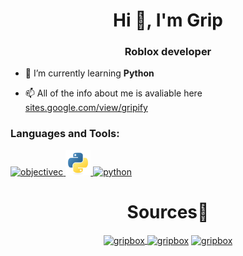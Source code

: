 <h1 align="center">Hi 👋, I'm Grip</h1>
<h3 align="center">Roblox developer</h3>

- 🌱 I’m currently learning **Python**

- 📫 All of the info about me is avaliable here [sites.google.com/view/gripify](https://sites.google.com/view/gripify/me)


<h3 align="left">Languages and Tools:</h3>
<p align="left"> <a href="https://roblox.com/create" target="_blank" rel="noreferrer"> <img src="https://img.icons8.com/color/256/roblox-studio.png" alt="objectivec" width="40" height="40"/> </a> <a href="https://www.python.org" target="_blank" rel="noreferrer"> <img src="https://raw.githubusercontent.com/devicons/devicon/master/icons/python/python-original.svg" alt="python" width="40" height="40"/> </a>
 <a href="https://www.lua.org/" target="_blank" rel="noreferrer"> <img src="https://upload.wikimedia.org/wikipedia/commons/thumb/c/cf/Lua-Logo.svg/1200px-Lua-Logo.svg.png" alt="python" width="40" height="40"/> </a> </p>




<h1 align="center">Sources🔗</h1>
<p align="center"> <a href="https://github.com/gripbox/gripify/tree/main/scripts"> <img align="center" src="https://lh3.googleusercontent.com/fife/AMPSemfLMMWl8uCUuY6AjEkRsIS6DL8WR_biPkTtKdOEG7wxWeyXN3BoGn1CPvhHq1tiy5jJPmLy1lwfhY3WYEPDkxNpbSSBisYz5rrf5DYbeGzlL6yL7LSKkJ6OvNasuv2wS2kFft9K0QLoSFAVC5ZHCH0kJaCSrjpe_7gTlPr_8bJ5qEI1AygPkr4AsUSF24Awqvw8njDe_nB2v13HxIonT9A2a4j-CRbQrClmvmUacBLY7VjiaC-7VaI7XGdIVK2Aec9s7q0rR97Np13jKtUeq1jAYj0PDeAvz3zzZmLfHyn6llPQi-haJIIUP1MCaP3N8X5zM-d7jnobuiJCIs-yb7M5iFcS0ZZYIEFa1EzsptFH97kbl68cpQyBMVDMQ_3VQUxnbtQOfnIcG7TP6RCvcLjrL94a9hP5kP0ndfqSpNZvgkdFtzW453NvhDGf93ch4YT5R7tDHRrT6ZyJT-0nEttn1LhuSz-LJ59WUZmNSAGSTQbVv35LoGhRC7QfTy157P8LF5vpu00qQaoksKuDGsGkmywcp1kVjbNGNtx99FEFUAEzUhwMoCkbjqurg1xKXuvwzCW3pDfu5wKFa_ljH5UoUof_rZGADFnsdqk3p0mewN0ln6SF-E39VGw2IhynNlqN7iNu6Ti8KQAAN2MxbduYYQmzPqN0YOxFwNRKKzbjheckDTeMMzgfX_FZpUOC05HCZrB7GEeOGYqPTCfXKv7STZn1ZKyCEhfurw54ru6gmXg5Ljns51cV9hT9sHrts84gPozwdWOcrbRrX18G8ZrGzeT9yIPpJ8-zYlIrjrYtmOsEismpHqKFSP_pw_yP3CoaInQGB7rOJLMclTivnMBZBiQqOS27jZdRWcievKlh3zBCfc-ULX07W4ANFqwHuXAW4fDPTpbiLeUscjBEY5NKuefNPmZ1OabeKY_Q8nPEQZCPqWKd-YxsYHhsOI_1BAHZG5ZG1fhfjryVX077EDMULQ8ivz-D4XuZgslQHNfvWbzBCblX73999Y4SJhzHfxFhS7T4AYbVOh3TrF1bgzVTPa4OjJvGcT75nor-Wj1YL_X1ZQy23ql0xPpW5FdYVDghkZGoIIYe1_1n1hIBzECpziWtLSh1F398MYWm2-C8CLuagE02Q35xkIBZocwRJq8Ufe-1JeSrVxUWc8c8dfekZ5PR2ZZwf3MGsPzirnLDWFk6X4Xkhup0rtaol77m6bugRGGWsIBt-3m0UqmdFnC4QYeSH8qllzdq2VyQExTZWeXT9uoBOp8hVhLG83ZEF3xo2RMwk9KszUCD9gz4DwoSq8lzqfTUwNL0dHKPjcQlpDafHjcAsbFz_DkhP4P729BXTGEssGYd55NS2H7uOEjjUSGa20H_iQuC79lolNeEXfhKBmx0F5xeG3pqlo6EfErzuhhY0mvR0jovxWOpgolOcrk1KsPB_GdKAUmnd50jYP8UHM96fN7kj-XBg-G6GGw-BNNtmlvaYnPXDk9bME4gpBcbyKMgR5eTIrvZxNsaVa0SH9Y8WFxwhP0=w1446-h969" height="70" width="280" alt="gripbox"/> </a> <a href="https://sites.google.com/view/gripify/sources"> <img align="center" src="https://lh3.googleusercontent.com/fife/AMPSemcd5ID1QLeMfTUA9cxlO_DPmDf9FYZIBvMu599tAskx900eYKfc0-Qy_94GkA5vWaNOkH2GIZ_hpSlxR3EwCzLwSvc1Uzq2fxDYk341DeqH4bUGEv8DcXI14ZrkSwfnWr_qSINXOY1FKM3IC9Dld7UIHy1NDA4IS1TogqZr2zOuhx5P4qCoHpfdjJG4W-YmQBZ-LIyTBpWxw-Kh6qJa214TLCRW6vO_iRR7TcMR1WLTcGYt5jPZsM2WfdXX6r4udFb1VFIA4yQkRlGfr-9RgqD63IMa-sUSjflm78-ha7g4vt3NwD4eiqsJhO3KhXvTR3XNwKkoUWAkLwy-SR45Kx3-zsSWbYcVL10og0bpV1_xHvICcgNnY04DrRlL2Ivg7NUQ14SDndoUIaubRYtsnfE8_i-9BU_5e9JXFPnpVau0WQsQa7VjdNB1Z6GQO1doJp2L77Gep3OIPEwjXCRYWxxQagNiyljXKeVzTh-1BVwdCcmD6Bcu3GacqrAt9GmcD73gn11AemUBT0aZBmOCVDlAao3BCaKpNmvvyVRWX1Lb9fwGxsHMqjn0okAfMQdsfwLeTZyXMZsBDwFfbrBiEqhIS9smVRLytEd2tDgucMRMV1vDx1-IWWqFrxox2cK5XHXppzdGsApm6VYJPu06HnCAv7ZZczUM4XnROyGWxHD2IZKdaVDjIGF__UFXhajU0EBXyF87GRlEUBxaHhs82FecnvISEyYnlLJZk_15GFsSd4YJDFFCpTqfJvUwgNwtcYz1tv1cnIqJ-CtbY7iy7uGZW01fPslxzkeOVdZwllDoE-SG9SXPIJ2rWJMr49cGpJu5vXYiASaEASWZJ7LKvUMEaMUrKxuVQxidOt4WDWbqIBKYBFH_oCir4u-5TWEVKsE3_rkogEihTW8lhhVMcsrZ_wI7WoOam1GOeTWf-LHkGwy-fKiYenrS8Lm9JU64oRMlXy9eQUP87b95w8BgtGI0mrQVk0aR-Fi0kohyA7Z0uSz8w8RNQk4LohUyrSeG4s0RG0gG6oRy64i_vo-R4XE9MbveBk44l6pD_M2oPum-UradjWyD7vuip40mo8600IAPCCruGm-p3TIt4iKkRlR58zfAFERk_J4u14NjNz1ad54uxMWIgVJli5ezFlUkvdkLxHacmBSKu93D_jhX4AmaLtAe8I9-C7-JQh-bzp3SSotd4hXTxGfSYfvZjhUywRVsm1w0NzwuOnEejyvqo8zxtKOcX114SkrNdWEVc3dyMxXZjMjYRRnMDN2X0v1zVE4GLbIo2hZhbrTjlpXt9gmdQryr-WbThkbO0oEHuoYNAOmiHInOb4f_xKMcgKpmooh2Uc-k6Fe2HpUfAfHtC-XAQN53CviZjtUHY4BMvHsFishjykxfjHaO8FyJmye6ZVNxQ5e7sxGAP2wdl09h3abcYoKTuP8BVrG6QbhhVzm4wIpoXdY3cSxJOzRBHFrbs5FLJzrzo2cxWYWtZvAO_-1GUeJEXsaMI9LARhkTAsY27Uz5_O4F33EKEv0=w1920-h969" height="70" width="280" alt="gripbox"/></a>      <a href="https://sites.google.com/view/gripify/contact"> <img align="center" src="https://lh3.googleusercontent.com/fife/AMPSemeuU0V4bWtEpAZdpbk-dfpsoyzBEsqvtyi6VbisLAz6cdlTevM93XTN1vK_9NAcG6-SegJDfuwaPTXDXlDTEnHNpUfgYUFPf8o6ki0FvBRCj45PXcrRv59RgqK4aHLXdN5Rc-7xctHTEABCtIcibBvdKXSmGXsSmMT6mwBUzzTSQtlER5uHCZGm7NPqw4rNQFbh04kUCHzkiRefuQiJwdI30iysbyk8qzhaPn34NgajZoy1-TQfOiUEYYpkxlSfUvtwxmwZ0m4CKsbiXrFF6_CiSUoCCRAn82CYm5hzjknnuBVd1uKFRZvNOb_tQKbRbIC3a6yn07zHisGa0hv9WM3XfMBmvmct20WQYnJqFbJio_0gO7gHgmbJ-eiMQgXBBnq7dWxf9CG3447wRxS1o0id6U_ytq6Qgzkq-S2afq9O7cZovn-av_xOJYMbJaxgdFGyDh3Fdb_whspMLYRYWHwllx0ZmzQ4Rq1G7YXSGc7WfiYWLZwY1mS_Ec41Ame4zTeNgMOlrk2jTZIPVbTyUwG1SYEi-apbxFriw3abRG3baJjI1EmoNIWV4pBw_P-oyLnmm5_V8e19smauX1p2l4QsleXTm4pOavbdlZTVtd8em9BGNEnmekvcjvWiKLuRKTweaJYP4RXNJrjqbRvNP7fE9GOUqP0hBR_7lL4P6w6Sypz05It1vFwv1jiUUyIjCrRihnX2PIfDoeVcAlKn_81gvVXnZvkUo3VYd5xAyvEdKtl6SW9oelXDtvsiEJrhECuKD6qYvSpF_hcTW_d6-aycXv9cVhVQEFvH-aIDjxpaW9vNTXi62ronzIWoaTprj3zj5mL0XJ7ycl3QLkNErA6wsnzsEIj5UsMqHZPf8S84hC0ugGxFInp5HDdLzb8QYkfh-7NzlmhvPtJhLQFho6zASVioWlHJ4PkXWULwpBf7tYAwPTUBMdZILAxs60gaAel1yU7Pmmntvm-HgzaJyGCRMi4vCDgjyx5J_nypcxrEX2GIItgmcUi-517AaszKIgKd6FDrxHFOyTb-D4vrl2eSaaDrkB0zyu1Kl-3ilik-Vk35RaVVEX61xeyTUAEDTGOsWRiKffRPTiOfgbxSJs5Eq3d2sYN15n4rMjzuGKvnaCzMH90qwiPiUkrvt7V2xuB2uFLjk1DodMHbTkqd1c2Waocfah4-zlpRnt0fs73q3NTAWobwhzOJZwZLPWD0aFiwlxiIX62JOgGqD8ekFhRpr_dtglAGZicw028OYk23gpWJFTJMlgxg9p28yaOP_7NnrXPnmAI-axXnwS1sLWFcAj9Ijj09YTAIhzpZ81vdBEF8PMsZ7S0hTpTB4qALDzu0-n8RSIxmGerxMqrwroxovRqlfC4PAEqLeLynbWuAYGgQYFXP8Xr1-GOK06o45ElirkEIqi_3-teQATzKSWEz7zWx0N42eJxFqOjAYK13AgK1clxKoKQMdu8Id5CdkcvT331yw9-XFQUG54UA4hXAjazDK2S-u9LEzcSsMYIZmAkcvhp7liK8_hE=w1920-h969" height="70" width="280" alt="gripbox"/> </a>  </p>

